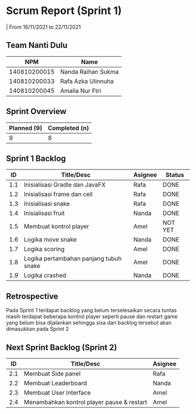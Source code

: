 # Scrum Report (Sprint 1)
| From 16/11/2021 to 22/11/2021

## Team Nanti Dulu 
| NPM           | Name                  |
| ------------- |-----------------------|
| 140810200015  | Nanda Raihan Sukma    |
| 140810200033  | Rafa Azka Ulinnuha    |
| 140810200045  | Amalia Nur Ftri       |

## Sprint Overview
| Planned (9)   | Completed (n) |
| ------------- |-------------- |
| 9             | 8             |

## Sprint 1 Backlog

| ID  | Title/Desc                                | Asignee | Status  |
| --- | ------------------------------------------| ------- | --------|
| 1.1 | Inisialisasi Gradle dan JavaFX            | Rafa    | DONE    |
| 1.2 | Inisialisasi frame dan cell               | Rafa    | DONE    |
| 1.3 | Inisialisasi snake                        | Rafa    | DONE    |
| 1.4 | Inisialisasi fruit                        | Nanda   | DONE    |
| 1.5 | Membuat kontrol player                    | Amel    | NOT YET |
| 1.6 | Logika move snake                         | Nanda   | DONE    |
| 1.7 | Logika scoring                            | Amel    | DONE    |
| 1.8 | Logika pertambahan panjang tubuh snake    | Amel    | DONE    |
| 1.9 | Logika crashed                            | Nanda   | DONE    |

## Retrospective 

Pada Sprint 1 terdapat backlog yang belum terselesaikan secara tuntas masih terdapat beberapa kontrol player seperti pause dan restart game yang belum bisa dijalankan sehingga sisa dari backlog tersebut akan dimasukkan pada Sprint 2

## Next Sprint Backlog (Sprint 2)
| ID  | Title/Desc                                  | Asignee | 
| --- | --------------------------------------------| ------- | 
| 2.1 | Membuat Side panel                          | Rafa    | 
| 2.2 | Membuat Leaderboard                         | Nanda   | 
| 2.3 | Membuat User Interface                      | Amel    |
| 2.4 | Menambahkan kontrol player pause & restart  | Amel    |
